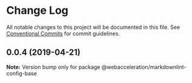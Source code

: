 # Change Log

All notable changes to this project will be documented in this file.
See [Conventional Commits](https://conventionalcommits.org) for commit guidelines.

## 0.0.4 (2019-04-21)

**Note:** Version bump only for package @webacceleration/markdownlint-config-base
